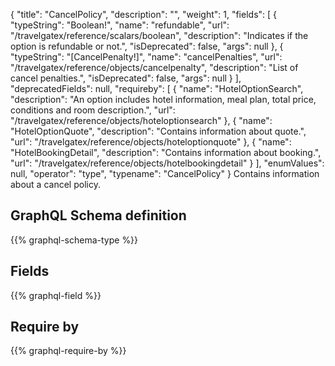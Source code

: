 {
  "title": "CancelPolicy",
  "description": "",
  "weight": 1,
  "fields": [
    {
      "typeString": "Boolean!",
      "name": "refundable",
      "url": "/travelgatex/reference/scalars/boolean",
      "description": "Indicates if the option is refundable or not.",
      "isDeprecated": false,
      "args": null
    },
    {
      "typeString": "[CancelPenalty!]",
      "name": "cancelPenalties",
      "url": "/travelgatex/reference/objects/cancelpenalty",
      "description": "List of cancel penalties.",
      "isDeprecated": false,
      "args": null
    }
  ],
  "deprecatedFields": null,
  "requireby": [
    {
      "name": "HotelOptionSearch",
      "description": "An option includes hotel information, meal plan, total price, conditions and room description.",
      "url": "/travelgatex/reference/objects/hoteloptionsearch"
    },
    {
      "name": "HotelOptionQuote",
      "description": "Contains information about quote.",
      "url": "/travelgatex/reference/objects/hoteloptionquote"
    },
    {
      "name": "HotelBookingDetail",
      "description": "Contains information about booking.",
      "url": "/travelgatex/reference/objects/hotelbookingdetail"
    }
  ],
  "enumValues": null,
  "operator": "type",
  "typename": "CancelPolicy"
}
Contains information about a cancel policy.
## GraphQL Schema definition

{{% graphql-schema-type %}}

## Fields

{{% graphql-field %}}

## Require by

{{% graphql-require-by %}}
